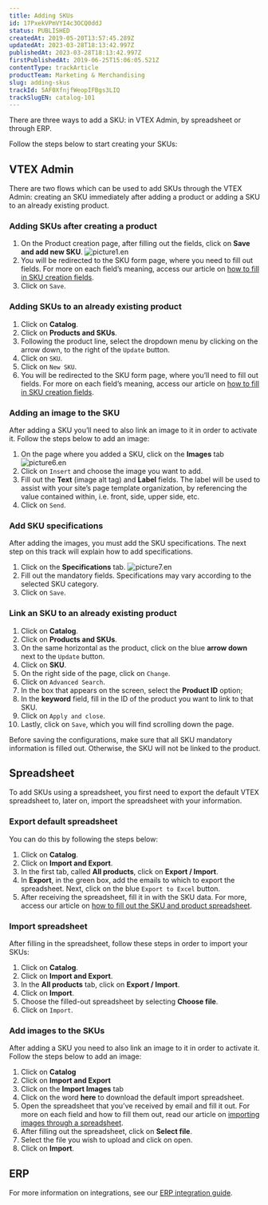 ```yaml
---
title: Adding SKUs
id: 17PxekVPmVYI4c3OCQ0ddJ
status: PUBLISHED
createdAt: 2019-05-20T13:57:45.289Z
updatedAt: 2023-03-28T18:13:42.997Z
publishedAt: 2023-03-28T18:13:42.997Z
firstPublishedAt: 2019-06-25T15:06:05.521Z
contentType: trackArticle
productTeam: Marketing & Merchandising
slug: adding-skus
trackId: 5AF0XfnjfWeopIFBgs3LIQ
trackSlugEN: catalog-101
---
```


There are three ways to add a SKU: in VTEX Admin, by spreadsheet or through ERP.

Follow the steps below to start creating your SKUs:

## VTEX Admin

There are two flows which can be used to add SKUs through the VTEX Admin: creating an SKU immediately after adding a product or adding a SKU to an already existing product.

### Adding SKUs after creating a product

1.	On the Product creation page, after filling out the fields, click on **Save and add new SKU**. 
  ![picture1.en](//images.ctfassets.net/alneenqid6w5/3J1j18vSKiyJ4Bwy5ZLywM/bb8974140c754821ea0d10006a5f943a/picture1.en.png) 
2.	You will be redirected to the SKU form page, where you need to fill out fields. For more on each field’s meaning, access our article on [how to fill in SKU creation fields](https://help.vtex.com/en/tutorial/sku-fields--21DDItuEQc6mseiW8EakcY). 
3.	Click on `Save`.

### Adding SKUs to an already existing product

1.	Click on **Catalog**.
2.	Click on **Products and SKUs**.
3.	Following the product line, select the dropdown menu by clicking on the arrow down, to the right of the `Update` button.
4.	Click on `SKU`.
5.	Click on `New SKU`.
6.	You will be redirected to the SKU form page, where you’ll need to fill out fields. For more on each field’s meaning, access our article on [how to fill in SKU creation fields](https://help.vtex.com/en/tutorial/sku-fields--21DDItuEQc6mseiW8EakcY). 

### Adding an image to the SKU

After adding a SKU you’ll need to also link an image to it in order to activate it. Follow the steps below to add an image:

1.	On the page where you added a SKU, click on the **Images** tab
![picture6.en](//images.ctfassets.net/alneenqid6w5/o99jKS63EZgaeahw9fQvn/47726c30833fd390f2c93f7ec6c0d404/picture6.en.png)
2.	Click on `Insert` and choose the image you want to add.
3.	Fill out the **Text** (image alt tag) and **Label** fields. The label will be used to assist with your site’s page template organization, by referencing the value contained within, i.e. front, side, upper side, etc.
4.	Click on `Send`.

### Add SKU specifications

After adding the images, you must add the SKU specifications. The next step on this track will explain how to add specifications.

1.	Click on the **Specifications** tab.
![picture7.en](//images.ctfassets.net/alneenqid6w5/4rKSynG7dNq1iwcwLZBKQo/6180b20ecf55cc6a841ac81757dd0f26/picture7.en.png) 
2.	Fill out the mandatory fields. Specifications may vary according to the selected SKU category.
3.	Click on `Save`.

### Link an SKU to an already existing product

1. Click on __Catalog__.
2. Click on __Products and SKUs__.
3. On the same horizontal as the product, click on the blue __arrow down__ next to the `Update` button.
4. Click on __SKU__.
5. On the right side of the page, click on `Change`.
6. Click on `Advanced Search`.
7. In the box that appears on the screen, select the __Product ID__ option;
8. In the __keyword__ field, fill in the ID of the product you want to link to that SKU.
9. Click on `Apply and close`.
10. Lastly, click on `Save`, which you will find scrolling down the page.

<div class="alert alert-danger">
Before saving the configurations, make sure that all SKU mandatory information is filled out. Otherwise, the SKU will not be linked to the product.
</div>

## Spreadsheet

To add SKUs using a spreadsheet, you first need to export the default VTEX spreadsheet to, later on, import the spreadsheet with your information.

### Export default spreadsheet

You can do this by following the steps below:

1.	Click on **Catalog**.
2.	Click on **Import and Export**.
3.	In the first tab, called **All products**, click on **Export / Import**.
4.	In __Export__, in the green box, add the emails to which to export the spreadsheet. Next, click on the blue `Export to Excel` button. 
5. After receiving the spreadsheet, fill it in with the SKU data. For more, access our article on [how to fill out the SKU and product spreadsheet](https://help.vtex.com/en/tutorial/fill-in-import-spreadsheet-fields--4nYhx63Q5yokQWaMguaIgI).

### Import spreadsheet

After filling in the spreadsheet, follow these steps in order to import your SKUs:

1.	Click on **Catalog**.
2.	Click on **Import and Export**.
3.	In the __All products__ tab, click on **Export / Import**.
4.	Click on **Import**.
5.	Choose the filled-out spreadsheet by selecting **Choose file**.
6.	Click on `Import`.

### Add images to the SKUs

After adding a SKU you need to also link an image to it in order to activate it. Follow the steps below to add an image:

1.	Click on **Catalog**
2.	Click on **Import and Export**
3.	Click on the **Import Images** tab
4.	Click on the word **here** to download the default import spreadsheet.
5.	Open the spreadsheet that you’ve received by email and fill it out. For more on each field and how to fill them out, read our article on [importing images through a spreadsheet](https://help.vtex.com/en/tutorial/importing-images-through-spreadsheet--tutorials_262). 
6.	After filling out the spreadsheet, click on **Select file**.
7.	Select the file you wish to upload and click on open.
8.	Click on **Import**.

## ERP

For more information on integrations, see our [ERP integration guide](https://developers.vtex.com/docs/erp-integration-guide).

